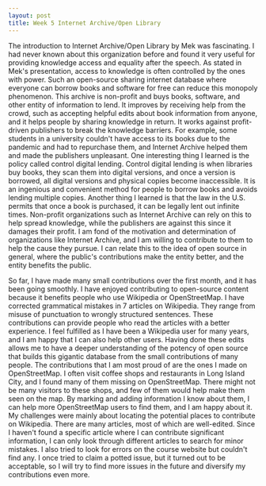 ```yaml
---
layout: post
title: Week 5 Internet Archive/Open Library
---
```

The introduction to Internet Archive/Open Library by Mek was fascinating. I had never known about this organization before and found it very useful for providing knowledge access and equality after the speech. As stated in Mek's presentation, access to knowledge is often controlled by the ones with power. Such an open-source sharing internet database where everyone can borrow books and software for free can reduce this monopoly phenomenon. This archive is non-profit and buys books, software, and other entity of information to lend. It improves by receiving help from the crowd, such as accepting helpful edits about book information from anyone, and it helps people by sharing knowledge in return. It works against profit-driven publishers to break the knowledge barriers. <!--more-->For example, some students in a university couldn't have access to its books due to the pandemic and had to repurchase them, and Internet Archive helped them and made the publishers unpleasant. One interesting thing I learned is the policy called control digital lending. Control digital lending is when libraries buy books, they scan them into digital versions, and once a version is borrowed, all digital versions and physical copies become inaccessible. It is an ingenious and convenient method for people to borrow books and avoids lending multiple copies. Another thing I learned is that the law in the U.S. permits that once a book is purchased, it can be legally lent out infinite times. Non-profit organizations such as Internet Archive can rely on this to help spread knowledge, while the publishers are against this since it damages their profit. I am fond of the motivation and determination of organizations like Internet Archive, and I am willing to contribute to them to help the cause they pursue. I can relate this to the idea of open source in general, where the public's contributions make the entity better, and the entity benefits the public.

So far, I have made many small contributions over the first month, and it has been going smoothly. I have enjoyed contributing to open-source content because it benefits people who use Wikipedia or OpenStreetMap. I have corrected grammatical mistakes in 7 articles on Wikipedia. They range from misuse of punctuation to wrongly structured sentences. These contributions can provide people who read the articles with a better experience. I feel fulfilled as I have been a Wikipedia user for many years, and I am happy that I can also help other users. Having done these edits allows me to have a deeper understanding of the potency of open source that builds this gigantic database from the small contributions of many people. The contributions that I am most proud of are the ones I made on OpenStreetMap. I often visit coffee shops and restaurants in Long Island City, and I found many of them missing on OpenStreetMap. There might not be many visitors to these shops, and few of them would help make them seen on the map. By marking and adding information I know about them, I can help more OpenStreetMap users to find them, and I am happy about it. My challenges were mainly about locating the potential places to contribute on Wikipedia. There are many articles, most of which are well-edited. Since I haven't found a specific article where I can contribute significant information, I can only look through different articles to search for minor mistakes. I also tried to look for errors on the course website but couldn't find any. I once tried to claim a potted issue, but it turned out to be acceptable, so I will try to find more issues in the future and diversify my contributions even more.